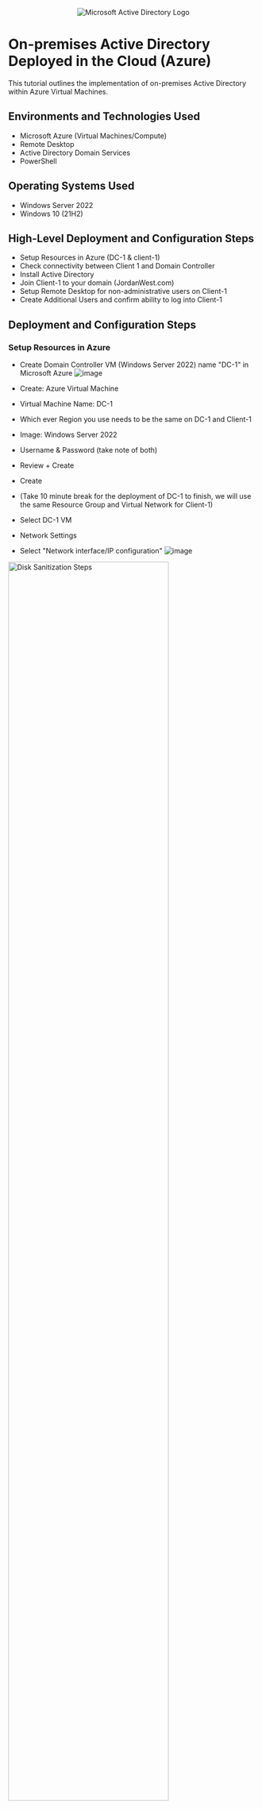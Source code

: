<p align="center">
<img src="https://i.imgur.com/pU5A58S.png" alt="Microsoft Active Directory Logo"/>
</p>

<h1>On-premises Active Directory Deployed in the Cloud (Azure)</h1>
This tutorial outlines the implementation of on-premises Active Directory within Azure Virtual Machines.<br />

<h2>Environments and Technologies Used</h2>

- Microsoft Azure (Virtual Machines/Compute)
- Remote Desktop
- Active Directory Domain Services
- PowerShell

<h2>Operating Systems Used </h2>

- Windows Server 2022
- Windows 10 (21H2)

<h2>High-Level Deployment and Configuration Steps</h2>

- Setup Resources in Azure (DC-1 & client-1)
- Check connectivity between Client 1 and Domain Controller
- Install Active Directory
- Join Client-1 to your domain (JordanWest.com)
- Setup Remote Desktop for non-administrative users on Client-1
- Create Additional Users and confirm ability to log into Client-1

<h2>Deployment and Configuration Steps</h2>
<h3>Setup Resources in Azure</h3>

- Create Domain Controller VM (Windows Server 2022) name "DC-1" in Microsoft Azure
![image](https://github.com/JordanDanielWest/Configure-Active-Directory-with-Azure-VM/assets/96628562/c082a50f-5eaf-4789-8075-69af0ac17e37)

- Create: Azure Virtual Machine
- Virtual Machine Name: DC-1
- Which ever Region you use needs to be the same on DC-1 and Client-1
- Image: Windows Server 2022
- Username & Password (take note of both)
- Review + Create
- Create
- (Take 10 minute break for the deployment of DC-1 to finish, we will use the same Resource Group and Virtual Network for Client-1)
- Select DC-1 VM
- Network Settings
- Select "Network interface/IP configuration"
![image](https://github.com/JordanDanielWest/Configure-Active-Directory-with-Azure-VM/assets/96628562/26d5f969-5d22-4fef-8ed8-f4ca9a105fa4)



<p>
<img src="https://i.imgur.com/DJmEXEB.png" height="80%" width="80%" alt="Disk Sanitization Steps"/>
</p>
<p>
Lorem ipsum dolor sit amet, consectetur adipiscing elit, sed do eiusmod tempor incididunt ut labore et dolore magna aliqua. Ut enim ad minim veniam, quis nostrud exercitation ullamco laboris nisi ut aliquip ex ea commodo consequat. Duis aute irure dolor in reprehenderit in voluptate velit esse cillum dolore eu fugiat nulla pariatur.
</p>
<br />

<p>
<img src="https://i.imgur.com/DJmEXEB.png" height="80%" width="80%" alt="Disk Sanitization Steps"/>
</p>
<p>
Lorem ipsum dolor sit amet, consectetur adipiscing elit, sed do eiusmod tempor incididunt ut labore et dolore magna aliqua. Ut enim ad minim veniam, quis nostrud exercitation ullamco laboris nisi ut aliquip ex ea commodo consequat. Duis aute irure dolor in reprehenderit in voluptate velit esse cillum dolore eu fugiat nulla pariatur.
</p>
<br />

<p>
<img src="https://i.imgur.com/DJmEXEB.png" height="80%" width="80%" alt="Disk Sanitization Steps"/>
</p>
<p>
Lorem ipsum dolor sit amet, consectetur adipiscing elit, sed do eiusmod tempor incididunt ut labore et dolore magna aliqua. Ut enim ad minim veniam, quis nostrud exercitation ullamco laboris nisi ut aliquip ex ea commodo consequat. Duis aute irure dolor in reprehenderit in voluptate velit esse cillum dolore eu fugiat nulla pariatur.
</p>
<br />
